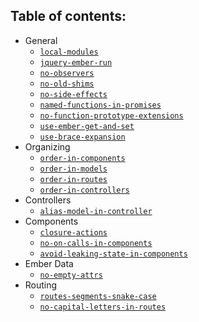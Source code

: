## Table of contents:

* General
	* [`local-modules`](./rules/local-modules.md)
	* [`jquery-ember-run`](./rules/jquery-ember-run.md)
	* [`no-observers`](./rules/no-observers.md)
	* [`no-old-shims`](./rules/no-old-shims.md)
	* [`no-side-effects`](./rules/no-side-effects.md)
	* [`named-functions-in-promises`](./rules/named-functions-in-promises.md)
	* [`no-function-prototype-extensions`](./rules/no-function-prototype-extensions.md)
	* [`use-ember-get-and-set`](./rules/use-ember-get-and-set.md)
	* [`use-brace-expansion`](./rules/use-brace-expansion.md)
* Organizing
	* [`order-in-components`](./rules/order-in-components.md)
	* [`order-in-models`](./rules/order-in-models.md)
	* [`order-in-routes`](./rules/order-in-routes.md)
	* [`order-in-controllers`](./rules/order-in-controllers.md)
* Controllers
	* [`alias-model-in-controller`](./rules/alias-model-in-controller.md)
* Components
	* [`closure-actions`](./rules/closure-actions.md)
	* [`no-on-calls-in-components`](./rules/no-on-calls-in-components.md)
	* [`avoid-leaking-state-in-components`](./rules/avoid-leaking-state-in-components.md)
* Ember Data
	* [`no-empty-attrs`](./rules/no-empty-attrs.md)
* Routing
	* [`routes-segments-snake-case`](./rules/routes-segments-snake-case.md)
	* [`no-capital-letters-in-routes`](./rules/no-capital-letters-in-routes.md)
